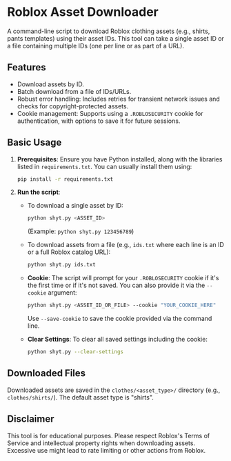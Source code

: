 # Roblox Asset Downloader

A command-line script to download Roblox clothing assets (e.g., shirts, pants templates) using their asset IDs.
This tool can take a single asset ID or a file containing multiple IDs (one per line or as part of a URL).

## Features

- Download assets by ID.
- Batch download from a file of IDs/URLs.
- Robust error handling: Includes retries for transient network issues and checks for copyright-protected assets.
- Cookie management: Supports using a `.ROBLOSECURITY` cookie for authentication, with options to save it for future sessions.

## Basic Usage

1.  **Prerequisites**: Ensure you have Python installed, along with the libraries listed in `requirements.txt`. You can usually install them using:
    ```bash
    pip install -r requirements.txt
    ```

2.  **Run the script**:

    *   To download a single asset by ID:
        ```bash
        python shyt.py <ASSET_ID>
        ```
        (Example: `python shyt.py 123456789`)

    *   To download assets from a file (e.g., `ids.txt` where each line is an ID or a full Roblox catalog URL):
        ```bash
        python shyt.py ids.txt
        ```

    *   **Cookie**: The script will prompt for your `.ROBLOSECURITY` cookie if it's the first time or if it's not saved. You can also provide it via the `--cookie` argument:
        ```bash
        python shyt.py <ASSET_ID_OR_FILE> --cookie "YOUR_COOKIE_HERE"
        ```
        Use `--save-cookie` to save the cookie provided via the command line.

    *   **Clear Settings**: To clear all saved settings including the cookie:
        ```bash
        python shyt.py --clear-settings
        ```

## Downloaded Files

Downloaded assets are saved in the `clothes/<asset_type>/` directory (e.g., `clothes/shirts/`). The default asset type is "shirts".

## Disclaimer

This tool is for educational purposes. Please respect Roblox's Terms of Service and intellectual property rights when downloading assets. Excessive use might lead to rate limiting or other actions from Roblox.
